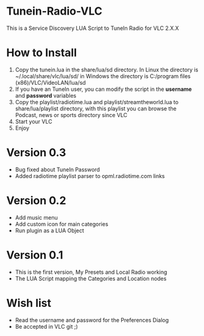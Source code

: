 Tunein-Radio-VLC
================

This is a Service Discovery LUA Script to TuneIn Radio for VLC 2.X.X

How to Install
==============

1. Copy the tunein.lua in the share/lua/sd directory. In Linux the directory is ~/.local/share/vlc/lua/sd/ in Windows the directory is C:/program files (x86)/VLC/VideoLAN/lua/sd 
2. If you have an TuneIn user, you can modify the script in the __username__ and __password__ variables
3. Copy the playlist/radiotime.lua and playlist/streamtheworld.lua to share/lua/playlist directory, with this playlist you can browse the Podcast, news or sports directory since VLC
4. Start your VLC 
5. Enjoy

Version 0.3
===========
* Bug fixed about TuneIn Password
* Added radiotime playlist parser to opml.radiotime.com links

Version 0.2
===========
* Add music menu
* Add custom icon for main categories
* Run plugin as a LUA Object

Version 0.1
===========
* This is the first version, My Presets and Local Radio working
* The LUA Script mapping the Categories and Location nodes

Wish list
=========
* Read the username and password for the Preferences Dialog
* Be accepted in VLC git ;)

